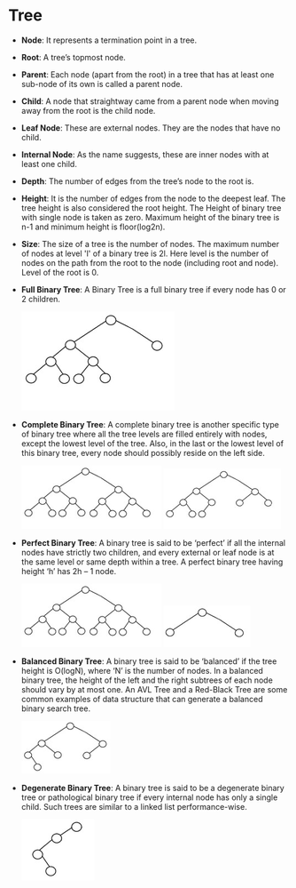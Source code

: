 # Tree

- **Node**: It represents a termination point in a tree.
- **Root**: A tree’s topmost node. 
- **Parent**: Each node (apart from the root) in a tree that has at least one sub-node of its own is called a parent node.
- **Child**: A node that straightway came from a parent node when moving away from the root is the child node.
- **Leaf Node**: These are external nodes. They are the nodes that have no child.
- **Internal Node**: As the name suggests, these are inner nodes with at least one child.
- **Depth**: The number of edges from the tree’s node to the root is.
- **Height**: It is the number of edges from the node to the deepest leaf. The tree height is also considered the root height. The Height of binary tree with single node is taken as zero. Maximum height of the binary tree is n-1 and minimum height is floor(log2n).
- **Size**: The size of a tree is the number of nodes. The maximum number of nodes at level 'l' of a binary tree is 2l. Here level is the number of nodes on the path from the root to the node (including root and node). Level of the root is 0.
- **Full Binary Tree**: A Binary Tree is a full binary tree if every node has 0 or 2 children.

    [![FullBinaryTree](FullBinaryTree.jpg)]()
- **Complete Binary Tree**: A complete binary tree is another specific type of binary tree where all the tree levels are filled entirely with nodes, except the lowest level of the tree. Also, in the last or the lowest level of this binary tree, every node should possibly reside on the left side.

    [![CompleteBinaryTree](CompleteBinaryTree.jpg)]() [![CompleteBinaryTree](CompleteBinaryTree1.jpg)]()
- **Perfect Binary Tree**: A binary tree is said to be ‘perfect’ if all the internal nodes have strictly two children, and every external or leaf node is at the same level or same depth within a tree. A perfect binary tree having height ‘h’ has 2h – 1 node.  

    [![PerfectBinaryTree](PerfectBinaryTree.jpg)]() [![PerfectBinaryTree](PerfectBinaryTree1.jpg)]()
- **Balanced Binary Tree**: A binary tree is said to be ‘balanced’ if the tree height is O(logN), where ‘N’ is the number of nodes. In a balanced binary tree, the height of the left and the right subtrees of each node should vary by at most one. An AVL Tree and a Red-Black Tree are some common examples of data structure that can generate a balanced binary search tree.

    [![BalancedBinaryTree](BalancedBinaryTree.jpg)]()
- **Degenerate Binary Tree**: A binary tree is said to be a degenerate binary tree or pathological binary tree if every internal node has only a single child. Such trees are similar to a linked list performance-wise.

    [![DegenerateBinaryTree](DegenerateBinaryTree.jpg)]()
